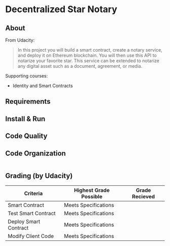 Decentralized Star Notary
=========================

About
-----

From Udacity:
> In this project you will build a smart contract, create a notary service, and deploy it on Ethereum blockchain. You will then use this API to notarize your favorite star. This service can be extended to notarize any digital asset such as a document, agreement, or media.

Supporting courses:
* Identity and Smart Contracts

Requirements
------------

Install & Run
-------------

Code Quality
------------

Code Organization
-----------------
```console
```

Grading (by Udacity)
--------------------

Criteria                  |Highest Grade Possible  |Grade Recieved
--------------------------|------------------------|--------------
Smart Contract            |Meets Specifications    |
Test Smart Contract       |Meets Specifications    |
Deploy Smart Contract     |Meets Specifications    |
Modify Client Code        |Meets Specifications    |
